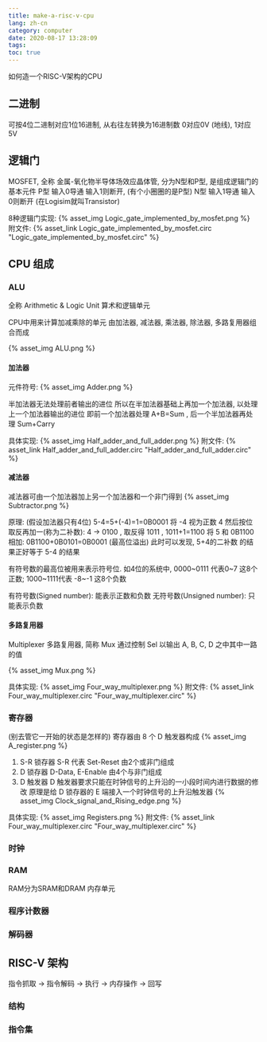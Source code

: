 ```yaml
---
title: make-a-risc-v-cpu
lang: zh-cn
category: computer
date: 2020-08-17 13:28:09
tags:
toc: true
---
```


如何造一个RISC-V架构的CPU

<!-- more -->

## 二进制

可按4位二进制对应1位16进制, 从右往左转换为16进制数
0对应0V (地线), 1对应5V

## 逻辑门

MOSFET, 全称 金属-氧化物半导体场效应晶体管, 分为N型和P型, 是组成逻辑门的基本元件
P型 输入0导通 输入1则断开, (有个小圈圈的是P型)
N型 输入1导通 输入0则断开
(在Logisim就叫Transistor)

8种逻辑门实现:
{% asset_img Logic_gate_implemented_by_mosfet.png %}
附文件: {% asset_link Logic_gate_implemented_by_mosfet.circ "Logic_gate_implemented_by_mosfet.circ" %}

## CPU 组成

### ALU

全称 Arithmetic & Logic Unit 算术和逻辑单元

CPU中用来计算加减乘除的单元
由加法器, 减法器, 乘法器, 除法器, 多路复用器组合而成

{% asset_img ALU.png %}

#### 加法器

元件符号: {% asset_img Adder.png %}

半加法器无法处理前者输出的进位
所以在半加法器基础上再加一个加法器, 以处理上一个加法器输出的进位
即前一个加法器处理 A+B=Sum , 后一个半加法器再处理 Sum+Carry

具体实现:
{% asset_img Half_adder_and_full_adder.png %}
附文件: {% asset_link Half_adder_and_full_adder.circ "Half_adder_and_full_adder.circ" %}

#### 减法器

减法器可由一个加法器加上另一个加法器和一个非门得到
{% asset_img Subtractor.png %}

原理:
(假设加法器只有4位)
5-4=5+(-4)=1=0B0001
将 -4 视为正数 4 然后按位取反再加一(称为二补数): 4 -> 0100 , 取反得 1011 , 1011+1=1100
将 5 和 0B1100 相加: 0B1100+0B0101=0B0001 (最高位溢出)
此时可以发现, 5+4的二补数 的结果正好等于 5-4 的结果

有符号数的最高位被用来表示符号位.
如4位的系统中,
0000~0111 代表0~7 这8个正数;
1000~1111代表 -8~-1 这8个负数

有符号数(Signed number): 能表示正数和负数
无符号数(Unsigned number): 只能表示负数

#### 多路复用器

Multiplexer 多路复用器, 简称 Mux
通过控制 Sel 以输出 A, B, C, D 之中其中一路的值

{% asset_img Mux.png %}

具体实现:
{% asset_img Four_way_multiplexer.png %}
附文件: {% asset_link Four_way_multiplexer.circ "Four_way_multiplexer.circ" %}

### 寄存器

(别去管它一开始的状态是怎样的)
寄存器由 8 个 D 触发器构成
{% asset_img A_register.png %}

1. S-R 锁存器
   S-R 代表 Set-Reset
   由2个或非门组成
2. D 锁存器
   D-Data, E-Enable
   由4个与非门组成
3. D 触发器
   D 触发器要求只能在时钟信号的上升沿的一小段时间内进行数据的修改
   原理是给 D 锁存器的 E 端接入一个时钟信号的上升沿触发器
   {% asset_img Clock_signal_and_Rising_edge.png %}

具体实现:
{% asset_img Registers.png %}
附文件: {% asset_link Four_way_multiplexer.circ "Four_way_multiplexer.circ" %}

### 时钟

### RAM

RAM分为SRAM和DRAM
内存单元

### 程序计数器

### 解码器

## RISC-V 架构

指令抓取 -> 指令解码 -> 执行 -> 内存操作 -> 回写

### 结构

### 指令集
